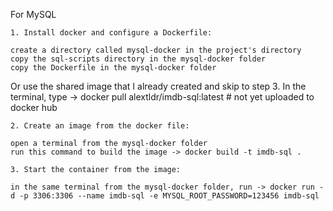 For MySQL

    1. Install docker and configure a Dockerfile:

    create a directory called mysql-docker in the project's directory
    copy the sql-scripts directory in the mysql-docker folder
    copy the Dockerfile in the mysql-docker folder

Or use the shared image that I already created and skip to step 3. In the terminal, type -> docker pull alextldr/imdb-sql:latest # not yet uploaded to docker hub

    2. Create an image from the docker file:

    open a terminal from the mysql-docker folder
    run this command to build the image -> docker build -t imdb-sql .

    3. Start the container from the image:

    in the same terminal from the mysql-docker folder, run -> docker run -d -p 3306:3306 --name imdb-sql -e MYSQL_ROOT_PASSWORD=123456 imdb-sql
